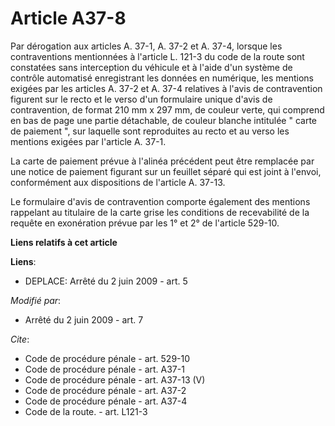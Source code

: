 # Article A37-8

Par dérogation aux articles A. 37-1, A. 37-2 et A. 37-4, lorsque les contraventions mentionnées à l'article L. 121-3 du code
de la route sont constatées sans interception du véhicule et à l'aide d'un système de contrôle automatisé enregistrant les
données en numérique, les mentions exigées par les articles A. 37-2 et A. 37-4 relatives à l'avis de contravention figurent
sur le recto et le verso d'un formulaire unique d'avis de contravention, de format 210 mm x 297 mm, de couleur verte, qui
comprend en bas de page une partie détachable, de couleur blanche intitulée " carte de paiement ", sur laquelle sont
reproduites au recto et au verso les mentions exigées par l'article A. 37-1. 

La carte de paiement prévue à l'alinéa précédent peut être remplacée par une notice de paiement figurant sur un feuillet
séparé qui est joint à l'envoi, conformément aux dispositions de l'article A. 37-13. 

Le formulaire d'avis de contravention comporte également des mentions rappelant au titulaire de la carte grise les conditions
de recevabilité de la requête en exonération prévue par les 1° et 2° de l'article 529-10.

**Liens relatifs à cet article**

**Liens**:

  - DEPLACE: Arrêté du 2 juin 2009 - art. 5

_Modifié par_:

  - Arrêté du 2 juin 2009 - art. 7

_Cite_:

  - Code de procédure pénale - art. 529-10
  - Code de procédure pénale - art. A37-1
  - Code de procédure pénale - art. A37-13 (V)
  - Code de procédure pénale - art. A37-2
  - Code de procédure pénale - art. A37-4
  - Code de la route. - art. L121-3
